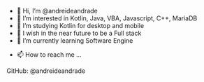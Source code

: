 - 👋 Hi, I’m @andreideandrade
- 👀 I’m interested in Kotlin, Java, VBA, Javascript, C++, MariaDB
- 👀 I’m studying Kotlin for desktop and mobile
- 👀 I wish in the near future to be a Full stack
- 🌱 I’m currently learning Software Engine
<!---
- 💞️ I’m looking to collaborate on ...
--->
- 📫 How to reach me ...

 GitHub: @andreideandrade



<!---
andreideandrade/andreideandrade is a ✨ special ✨ repository because its `README.md` (this file) appears on your GitHub profile.
You can click the Preview link to take a look at your changes.
--->
